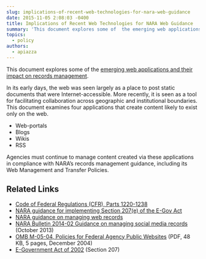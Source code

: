 ```yaml
---
slug: implications-of-recent-web-technologies-for-nara-web-guidance
date: 2015-11-05 2:08:03 -0400
title: Implications of Recent Web Technologies for NARA Web Guidance
summary: 'This document explores some of  the emerging web applications and their impact on records management. In its early days, the web was seen largely as a place to post static documents that were Internet-accessible. More recently, it is seen as a tool for facilitating collaboration across geographic and institutional boundaries. This document examines four applications'
topics:
  - policy
authors:
  - apiazza
---
```


This document explores some of  the [emerging web applications and their impact on records management](http://www.archives.gov/records-mgmt/initiatives/web-tech.html).

In its early days, the web was seen largely as a place to post static documents that were Internet-accessible. More recently, it is seen as a tool for facilitating collaboration across geographic and institutional boundaries. This document examines four applications that create content likely to exist only on the web.

* Web-portals
* Blogs
* Wikis
* RSS

Agencies must continue to manage content created via these applications in compliance with NARA&#8217;s records management guidance, including its Web Management and Transfer Policies.

## Related Links

* [Code of Federal Regulations (CFR), Parts 1220-1238](http://www.ecfr.gov/cgi-bin/text-idx?c=ecfr&SID=194bdc93344a881d5119af1e8f66a2a9&rgn=div5&view=text&node=36:3.0.10.2.10&idno=36)
* [NARA guidance for implementing Section 207(e) of the E-Gov Act](http://www.archives.gov/records-mgmt/bulletins/2006/2006-02.html)
* [NARA guidance on managing web records](http://www.archives.gov/records-mgmt/policy/managing-web-records-index.html)
* [NARA Bulletin 2014-02 Guidance on managing social media records](http://www.archives.gov/records-mgmt/bulletins/2014/2014-02.html) (October 2013)
* [OMB M-05-04, Policies for Federal Agency Public Websites](https://www.whitehouse.gov/sites/whitehouse.gov/files/omb/memoranda/2005/m05-04.pdf) (PDF, 48 KB, 5 pages, December 2004)
* [E-Government Act of 2002](http://www.archives.gov/about/laws/egov-act-section-207.html) (Section 207)
